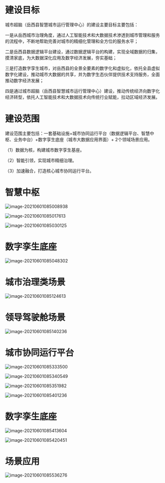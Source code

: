 # 建设目标

城市超脑（岳西县智慧城市运行管理中心）的建设主要目标主要包括：

一是从岳西城市治理角度，通过人工智能技术和大数据技术渗透到城市管理和服务的流程中，不断地帮助完善对城市的精细化管理和全方位的服务水平；

二是岳西县数据逻辑平台建设，通过数据逻辑平台的构建，实现全域数据的归集，摸清家底，为大数据深化应用及数字经济发展，夯实基础；

三是打造数字孪生城市，对岳西县的全景全要素的数字化和虚拟化，依托全县虚拟数字化建设，推动城市大数据的共享，并为数字生态伙伴提供技术支持服务，全面推动数字经济发展；

四是通过城市超脑（岳西县智慧城市运行管理中心）建设，推动传统经济向数字化经济转型，依托人工智能技术和大数据技术向传统行业赋能，拉动区域经济发展。

# 建设范围

建设范围主要包括：一套基础设施+城市协同运行平台（数据逻辑平台、智慧中枢、业务中台）+数字孪生底座（城市大数据应用界面）+ 2个领域场景应用。

（1）数据为核，构建城市数字孪生基座。

（2）智能引领，实现城市精细治理。

（3）加速融合，打造核心城市协同运行平台。



# 智慧中枢

![image-20210601085008938](https://gitee.com/AiShiYuShiJiePingXing/img/raw/master/img/image-20210601085008938.png)

![image-20210601085017613](https://gitee.com/AiShiYuShiJiePingXing/img/raw/master/img/image-20210601085017613.png)

![image-20210601085030125](https://gitee.com/AiShiYuShiJiePingXing/img/raw/master/img/image-20210601085030125.png)

# 数字孪生底座

![image-20210601085048302](https://gitee.com/AiShiYuShiJiePingXing/img/raw/master/img/image-20210601085048302.png)

# 城市治理类场景

![image-20210601085124613](https://gitee.com/AiShiYuShiJiePingXing/img/raw/master/img/image-20210601085124613.png)

# 领导驾驶舱场景

![image-20210601085140236](https://gitee.com/AiShiYuShiJiePingXing/img/raw/master/img/image-20210601085140236.png)

# 城市协同运行平台

![image-20210601085333500](https://gitee.com/AiShiYuShiJiePingXing/img/raw/master/img/image-20210601085333500.png)

![image-20210601085340549](https://gitee.com/AiShiYuShiJiePingXing/img/raw/master/img/image-20210601085340549.png)

![image-20210601085351982](https://gitee.com/AiShiYuShiJiePingXing/img/raw/master/img/image-20210601085351982.png)

![image-20210601085401236](https://gitee.com/AiShiYuShiJiePingXing/img/raw/master/img/image-20210601085401236.png)

# 数字孪生底座

![image-20210601085413604](https://gitee.com/AiShiYuShiJiePingXing/img/raw/master/img/image-20210601085413604.png)

![image-20210601085420451](https://gitee.com/AiShiYuShiJiePingXing/img/raw/master/img/image-20210601085420451.png)

# 场景应用

![image-20210601085536276](https://gitee.com/AiShiYuShiJiePingXing/img/raw/master/img/image-20210601085536276.png)